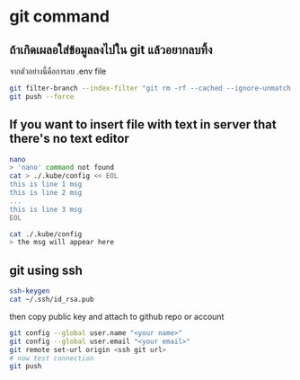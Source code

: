 # git command 

## ถ้าเกิดเผลอใส่ข้อมูลลงไปใน git แล้วอยากลบทิ้ง

จากตัวอย่างนี้คือการลบ .env file

```bash
git filter-branch --index-filter "git rm -rf --cached --ignore-unmatch .env" HEAD
git push --force
```

## If you want to insert file with text in server that there's no text editor

```bash
nano
> 'nano' command not found
cat > ./.kube/config << EOL
this is line 1 msg
this is line 2 msg
...
this is line 3 msg
EOL

cat ./.kube/config
> the msg will appear here 
```

## git using ssh

```bash
ssh-keygen
cat ~/.ssh/id_rsa.pub
```

then copy public key and attach to github repo or account

```bash
git config --global user.name "<your name>"
git config --global user.email "<your email>"
git remote set-url origin <ssh git url>
# now test connection
git push
```